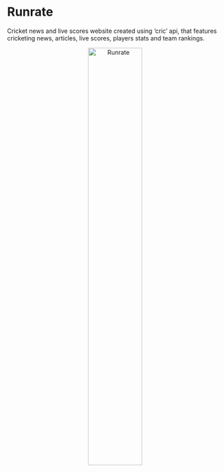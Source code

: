 # Runrate
Cricket news and live scores website created using ‘cric’ api, that features cricketing news, articles, live scores, players stats and team rankings.<br>
<p align="center"><img alt="Runrate"  height="50%" width="50%"  src="https://user-images.githubusercontent.com/54352598/121649660-68709780-cab6-11eb-9bbc-d62307c3a13c.png" /></p>
<br>





